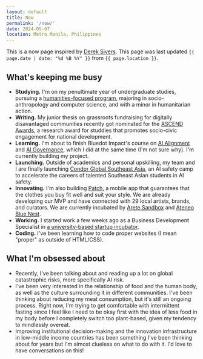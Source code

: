 ```yaml
---
layout: default
title: Now
permalink: '/now/'
date: 2024-05-07
location: Metro Manila, Philippines
---
```


This is a now page inspired by [Derek Sivers](https://nownownow.com/about). This page was last updated `{{ page.date | date: "%d %B %Y" }}` from `{{ page.location }}`.

## What's keeping me busy

- **Studying.** I'm on my penultimate year of undergraduate studies, pursuing a [humanities-focused program](https://www.ateneo.edu/soh/is/academics/ab-is), majoring in socio-anthropology and computer science, and with a minor in humanitarian action.
- **Writing.** My junior thesis on grassroots fundraising for digitally disavantaged communities recently got nominated for the [ASCEND Awards](https://www.ateneo.edu/document/memorandum/2024/03/13/call-nominations-ateneo-socio-civic-engagement-national-development), a research award for studdies that promotes socio-civic engagement for national development.
- **Learning.** I'm about to finish Bluedot Impact's course on [AI Alignment](https://course.aisafetyfundamentals.com/alignment-2023) and [AI Governance](https://course.aisafetyfundamentals.com/governance-2023), which I did at the same time (I'm not sure why). I'm currently building my project.
- **Launching.** Outside of academics and personal upskilling, my team and I are finally launching [Condor Global Southeast Asia](https://global.condorinitiative.org/), an AI safety camp to accelerate the careers of talented Southeast Asian students in AI safety.
- **Innovating.** I'm also building [Patch](https://projectpatch.co/), a mobile app that guarantees that the clothes you buy fit well and suit your style. We are already developing our MVP and have connected with 29 local artists, brands, and curators. We are currently incubated by [Arete Sandbox](https://arete.ateneo.edu/programs/patch-engaging-communities-in-circular-fashion-through-tech-driven-interventions) and [Ateneo Blue Nest](https://www.aipo.ateneo.edu/bluenest).
- **Working.** I started work a few weeks ago as a Business Development Specialist in [a university-based startup incubator](https://www.aipo.ateneo.edu/bluenest).
- **Coding.** I've been learning how to code proper websites (I mean "proper" as outside of HTML/CSS).

## What I'm obsessed about

- Recently, I've been talking about and reading up a lot on global catastrophic risks, more specifically AI risk.
- I've been very interested in the relationship of food and the human body, as well as the culture surrounding it in different communities. I've been thinking about reducing my meat consumption, but it's still an ongoing process. Right now, I'm trying to get comfortable with intermittent fasting since I feel like I need to be okay first with the idea of less food in my body before I completely switch too plant-based, given my tendency to mindlessly overeat.
- Improving institutional decision-making and the innovation infrastructure in low-middle income countries has been something I've been thinking about for years but I'm almost clueless on what to do with it. I'd love to have conversations on this!